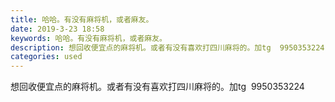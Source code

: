 ```yaml
---
title: 哈哈。有没有麻将机，或者麻友。
date: 2019-3-23 18:58
keywords: 哈哈。有没有麻将机，或者麻友。
description: 想回收便宜点的麻将机。或者有没有喜欢打四川麻将的。加tg  9950353224
categories: used
---
```

<td class="t_f" id="postmessage_3293094">

想回收便宜点的麻将机。或者有没有喜欢打四川麻将的。加tg  9950353224<br/>
</td>

